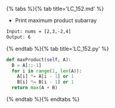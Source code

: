 {% tabs %}{% tab title='LC_152.md' %}

* Print maximum product subarray

```txt
Input: nums = [2,3,-2,4]
Output: 6
```

{% endtab %}{% tab title='LC_152.py' %}

```py
def maxProduct(self, A):
  B = A[::-1]
  for i in range(1, len(A)):
    A[i] *= A[i - 1] or 1
    B[i] *= B[i - 1] or 1
  return max(A + B)
```

{% endtab %}{% endtabs %}
